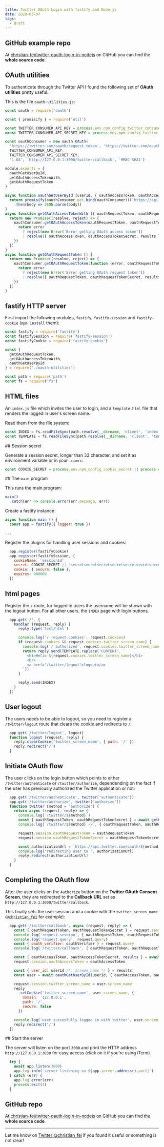 ```yaml
---
title: Twitter OAuth Login with fastify and Node.js
date: 2020-03-07
tags:
  - draft
---
```


## GitHub example repo

At [christian-fei/twitter-oauth-login-in-nodejs](https://github.com/christian-fei/twitter-oauth-login-in-nodejs) on GitHub you can find the **whole source code**.

## OAuth utilities

To authenticate through the Twitter API I found the following set of **OAuth utilities** pretty useful.

This is the file `oauth-utilities.js`:

```javascript
const oauth = require('oauth')

const { promisify } = require('util')

const TWITTER_CONSUMER_API_KEY = process.env.npm_config_twitter_consumer_api_key || process.env.TWITTER_CONSUMER_API_KEY
const TWITTER_CONSUMER_API_SECRET_KEY = process.env.npm_config_twitter_consumer_api_secret_key || process.env.TWITTER_CONSUMER_API_SECRET_KEY

const oauthConsumer = new oauth.OAuth(
  'https://twitter.com/oauth/request_token', 'https://twitter.com/oauth/access_token',
  TWITTER_CONSUMER_API_KEY,
  TWITTER_CONSUMER_API_SECRET_KEY,
  '1.0A', 'http://127.0.0.1:3000/twitter/callback', 'HMAC-SHA1')

module.exports = {
  oauthGetUserById,
  getOAuthAccessTokenWith,
  getOAuthRequestToken
}

async function oauthGetUserById (userId, { oauthAccessToken, oauthAccessTokenSecret } = {}) {
  return promisify(oauthConsumer.get.bind(oauthConsumer))(`https://api.twitter.com/1.1/users/show.json?user_id=${userId}`, oauthAccessToken, oauthAccessTokenSecret)
    .then(body => JSON.parse(body))
}
async function getOAuthAccessTokenWith ({ oauthRequestToken, oauthRequestTokenSecret, oauthVerifier } = {}) {
  return new Promise((resolve, reject) => {
    oauthConsumer.getOAuthAccessToken(oauthRequestToken, oauthRequestTokenSecret, oauthVerifier, function (error, oauthAccessToken, oauthAccessTokenSecret, results) {
      return error
        ? reject(new Error('Error getting OAuth access token'))
        : resolve({ oauthAccessToken, oauthAccessTokenSecret, results })
    })
  })
}
async function getOAuthRequestToken () {
  return new Promise((resolve, reject) => {
    oauthConsumer.getOAuthRequestToken(function (error, oauthRequestToken, oauthRequestTokenSecret, results) {
      return error
        ? reject(new Error('Error getting OAuth request token'))
        : resolve({ oauthRequestToken, oauthRequestTokenSecret, results })
    })
  })
}
```

## fastify HTTP server

First import the following modules, `fastify`, `fastify-session` and `fastify-cookie` (`npm install` them):

```javascript
const fastify = require('fastify')
const fastifySession = require('fastify-session')
const fastifyCookie = require('fastify-cookie')

const {
  getOAuthRequestToken,
  getOAuthAccessTokenWith,
  oauthGetUserById
} = require('./oauth-utilities')

const path = require('path')
const fs = require('fs')
```

## HTML files

An `index.js` file which invites the user to login, and a `template.html` file that renders the logged in user's screen name.

Read them from the file system:

```javascript
const INDEX = fs.readFileSync(path.resolve(__dirname, 'client', 'index.html'), { encoding: 'utf8' })
const TEMPLATE = fs.readFileSync(path.resolve(__dirname, 'client', 'template.html'), { encoding: 'utf8' })
```

## Session secret

Generate a session secret, longer than 32 character, and set it as environment variable or in your `.npmrc`:

```javascript
const COOKIE_SECRET = process.env.npm_config_cookie_secret || process.env.COOKIE_SECRET
```

## The `main` program

This runs the main program:

```javascript
main()
  .catch(err => console.error(err.message, err))
```

Create a fastify instance:

```javascript
async function main () {
  const app = fastify({ logger: true })

...
```

Register the plugins for handling user sessions and cookies:

```javascript
  app.register(fastifyCookie)
  app.register(fastifySession, {
    cookieName: 'sessionId',
    secret: COOKIE_SECRET || 'secretsecretsecretsecretsecretsecretsecret',
    cookie: { secure: false },
    expires: 900000
  })
```

## html pages

Register the `/` route, for logged in users the username will be shown with the logout button. For all other users, the `INDEX` page with login buttons.

```javascript
  app.get('/', {
    handler (request, reply) {
      reply.type('text/html')

      console.log('/ request.cookies', request.cookies)
      if (request.cookies && request.cookies.twitter_screen_name) {
        console.log('/ authorized', request.cookies.twitter_screen_name)
        return reply.send(TEMPLATE.replace('CONTENT', `
          <h1>Hello ${request.cookies.twitter_screen_name}</h1>
          <br>
          <a href="/twitter/logout">logout</a>
        `))
      }

      reply.send(INDEX)
    }
  })
```

## User logout

The users needs to be able to logout, so you need to register a `/twitter/logout` route that clears the cookie and redirects to `/`:

```javascript
  app.get('/twitter/logout', logout)
  function logout (request, reply) {
    reply.clearCookie('twitter_screen_name', { path: '/' })
    reply.redirect('/')
  }
```

## Initiate OAuth flow

The user clicks on the login button which points to either `/twitter/authenticate` or `/twitter/authorize`, dependending on the fact if the user has previously authorized the Twitter application or not:

```javascript
  app.get('/twitter/authenticate', twitter('authenticate'))
  app.get('/twitter/authorize', twitter('authorize'))
  function twitter (method = 'authorize') {
    return async (request, reply) => {
      console.log(`/twitter/${method}`)
      const { oauthRequestToken, oauthRequestTokenSecret } = await getOAuthRequestToken()
      console.log(`/twitter/${method} ->`, { oauthRequestToken, oauthRequestTokenSecret })

      request.session.oauthRequestToken = oauthRequestToken
      request.session.oauthRequestTokenSecret = oauthRequestTokenSecret

      const authorizationUrl = `https://api.twitter.com/oauth/${method}?oauth_token=${oauthRequestToken}`
      console.log('redirecting user to ', authorizationUrl)
      reply.redirect(authorizationUrl)
    }
  }
```

## Completing the OAuth flow

After the user clicks on the `Authorize` button on the **Twitter OAuth Consent Screen**, they are redirected to the **Callback URL** set as `http://127.0.0.1:3000/twitter/callback`.

This finally sets the user session and a cookie with the `twitter_screen_name` ([`@christian_fei`](https://twitter.com/christian_fei) for example):

```javascript
  app.get('/twitter/callback', async (request, reply) => {
    const { oauthRequestToken, oauthRequestTokenSecret } = request.session
    console.log('request.session', { oauthRequestToken, oauthRequestTokenSecret })
    console.log('request.query', request.query)
    const { oauth_verifier: oauthVerifier } = request.query
    console.log('/twitter/callback', { oauthRequestToken, oauthRequestTokenSecret, oauthVerifier })

    const { oauthAccessToken, oauthAccessTokenSecret, results } = await getOAuthAccessTokenWith({ oauthRequestToken, oauthRequestTokenSecret, oauthVerifier })
    request.session.oauthAccessToken = oauthAccessToken

    const { user_id: userId /*, screen_name */ } = results
    const user = await oauthGetUserById(userId, { oauthAccessToken, oauthAccessTokenSecret })

    request.session.twitter_screen_name = user.screen_name
    reply
      .setCookie('twitter_screen_name', user.screen_name, {
        domain: '127.0.0.1',
        path: '/',
        secure: false
      })

    console.log('user succesfully logged in with twitter', user.screen_name)
    reply.redirect('/')
  })
```

## Start the server

The server will listen on the port `3000` and print the HTTP address `http://127.0.0.1:3000` for easy access (click on it if you're using iTerm)


```javascript
  try {
    await app.listen(3000)
    app.log.info(`server listening on ${app.server.address().port}`)
  } catch (err) {
    app.log.error(err)
    process.exit(1)
  }
```


## GitHub repo

At [christian-fei/twitter-oauth-login-in-nodejs](https://github.com/christian-fei/twitter-oauth-login-in-nodejs) on GitHub you can find the **whole source code**.

---

Let me know on [Twitter @christian_fei](https://twitter.com/christian_fei) if you found it useful or something is not clear!